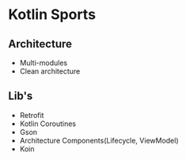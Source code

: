 # Kotlin Sports

## Architecture
- Multi-modules
- Clean architecture

## Lib's
- Retrofit
- Kotlin Coroutines
- Gson
- Architecture Components(Lifecycle, ViewModel)
- Koin